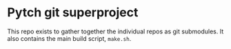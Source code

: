 # Pytch git superproject

This repo exists to gather together the individual repos as git
submodules.  It also contains the main build script, `make.sh`.
